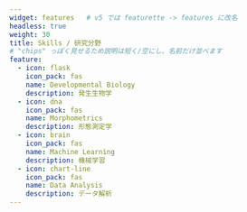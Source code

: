 ```yaml
---
widget: features   # v5 では featurette -> features に改名
headless: true
weight: 30
title: Skills / 研究分野
# "chips" っぽく見せるため説明は短く/空にし、名前だけ並べます
feature:
  - icon: flask
    icon_pack: fas
    name: Developmental Biology
    description: 発生生物学
  - icon: dna
    icon_pack: fas
    name: Morphometrics
    description: 形態測定学
  - icon: brain
    icon_pack: fas
    name: Machine Learning
    description: 機械学習
  - icon: chart-line
    icon_pack: fas
    name: Data Analysis
    description: データ解析
---
```


<div id="skills"></div>
